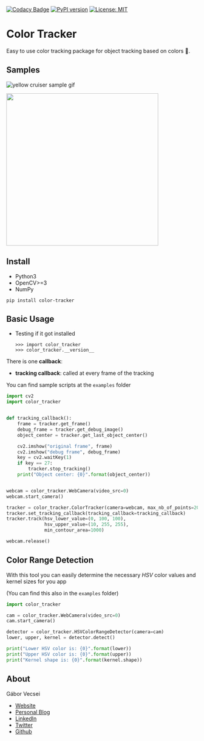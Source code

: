 [![Codacy Badge](https://api.codacy.com/project/badge/Grade/67f0a9e168b3457385f2f7fcd09a9afa)](https://www.codacy.com/app/vecseigabor.x/Color-Tracker?utm_source=github.com&amp;utm_medium=referral&amp;utm_content=gaborvecsei/Color-Tracker&amp;utm_campaign=Badge_Grade)
[![PyPI version](https://badge.fury.io/py/color-tracker.svg)](https://badge.fury.io/py/color-tracker)
[![License: MIT](https://img.shields.io/badge/License-MIT-yellow.svg)](https://opensource.org/licenses/MIT)
# Color Tracker

Easy to use color tracking package for object tracking based on colors :art:.

## Samples

![yellow cruiser sample gif](art/yellow_cruiser.gif)

<img  width="400" src="art/ball_tracking.gif" />

## Install

- Python3
- OpenCV>=3
- NumPy

```
pip install color-tracker
```

## Basic Usage

- Testing if it got installed
    ```shell
    >>> import color_tracker
    >>> color_tracker.__version__
    ```

There is one **callback**:

- **tracking callback**: called at every frame of the tracking

You can find sample scripts at the `examples` folder

```python
import cv2
import color_tracker


def tracking_callback():
    frame = tracker.get_frame()
    debug_frame = tracker.get_debug_image()
    object_center = tracker.get_last_object_center()

    cv2.imshow("original frame", frame)
    cv2.imshow("debug frame", debug_frame)
    key = cv2.waitKey(1)
    if key == 27:
        tracker.stop_tracking()
    print("Object center: {0}".format(object_center))


webcam = color_tracker.WebCamera(video_src=0)
webcam.start_camera()

tracker = color_tracker.ColorTracker(camera=webcam, max_nb_of_points=20, debug=True)
tracker.set_tracking_callback(tracking_callback=tracking_callback)
tracker.track(hsv_lower_value=(0, 100, 100),
              hsv_upper_value=(10, 255, 255),
              min_contour_area=1000)

webcam.release()
```

## Color Range Detection

With this tool you can easily determine the necessary *HSV* color values and kernel sizes for you app

(You can find this also in the `examples` folder)

```python
import color_tracker

cam = color_tracker.WebCamera(video_src=0)
cam.start_camera()

detector = color_tracker.HSVColorRangeDetector(camera=cam)
lower, upper, kernel = detector.detect()

print("Lower HSV color is: {0}".format(lower))
print("Upper HSV color is: {0}".format(upper))
print("Kernel shape is: {0}".format(kernel.shape))
```

## About

Gábor Vecsei

- [Website](https://gaborvecsei.com)
- [Personal Blog](https://gaborvecsei.wordpress.com/)
- [LinkedIn](https://www.linkedin.com/in/gaborvecsei)
- [Twitter](https://twitter.com/GAwesomeBE)
- [Github](https://github.com/gaborvecsei)
